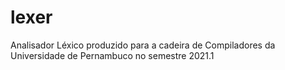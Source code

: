 # lexer
Analisador Léxico produzido para a cadeira de Compiladores da Universidade de Pernambuco no semestre 2021.1
